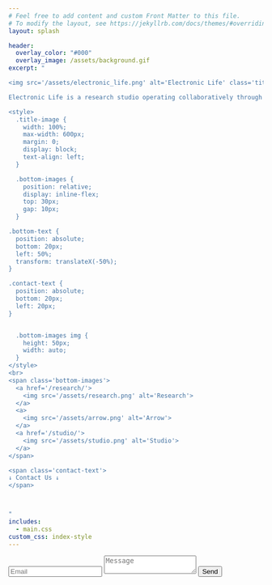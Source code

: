```yaml
---
# Feel free to add content and custom Front Matter to this file.
# To modify the layout, see https://jekyllrb.com/docs/themes/#overriding-theme-defaults
layout: splash

header:
  overlay_color: "#000"
  overlay_image: /assets/background.gif
excerpt: "

<img src='/assets/electronic_life.png' alt='Electronic Life' class='title-image'>

Electronic Life is a research studio operating collaboratively through **rigorous creativity** to advance AI applications.

<style>
  .title-image {
    width: 100%;
    max-width: 600px;
    margin: 0;
    display: block;
    text-align: left;
  }

  .bottom-images {
    position: relative;
    display: inline-flex;
    top: 30px;
    gap: 10px;
  }

.bottom-text {
  position: absolute;
  bottom: 20px;
  left: 50%;
  transform: translateX(-50%);
}

.contact-text {
  position: absolute;
  bottom: 20px;
  left: 20px;
}


  .bottom-images img {
    height: 50px;
    width: auto;
  }
</style>
<br>
<span class='bottom-images'>
  <a href='/research/'>
    <img src='/assets/research.png' alt='Research'>
  </a>
  <a>
    <img src='/assets/arrow.png' alt='Arrow'>
  </a>
  <a href='/studio/'>
    <img src='/assets/studio.png' alt='Studio'>
  </a>
</span>

<span class='contact-text'>
↓ Contact Us ↓
</span>



"
includes:
  - main.css
custom_css: index-style
---
```


<form action="https://formspree.io/f/xwpepgqv" method="POST">
        <input type="email" name="email" placeholder="Email" required>
        <textarea name="message" placeholder="Message" required></textarea>
        <button type="submit">Send</button>
</form>


